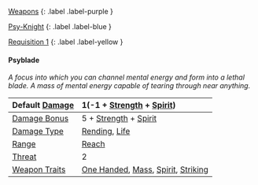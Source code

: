 
[Weapons](Game/Weapons-List)
{: .label .label-purple }

[Psy-Knight](Game/Blocks/Psy-Knight)
{: .label .label-blue }

[Requisition 1](Game/Deployment#Requisition)
{: .label .label-yellow }
#### Psyblade
*A focus into which you can channel mental energy and form into a lethal blade. A mass of mental energy capable of tearing through near anything.*

| Default [Damage](Core/Weapons#Calculating%20Damage) | 1(-1 + [Strength](Game/Core/Strength) + [Spirit](Game/Core/Spirit)) |
| :--- | :--- |
| [Damage Bonus](Game/Core/Weapons#Damage%20Bonus) | 5 + [Strength](Game/Core/Strength) + [Spirit](Game/Core/Spirit) |
| [Damage Type](Core/Weapons#Damage%20Type) | [Rending](Game/Core/Injury#Rending), [Life](Game/Core/Injury#Life) |
| [Range](Core/Weapons#Range) | [Reach](Game/Core/Movement#Reach) |
| [Threat](Core/Weapons#Threat) | 2 |
| [Weapon Traits](Core/Weapon-Traits) | [One Handed](Game/Core/Blocks/One-Handed), [Mass](Game/Core/Blocks/Mass), [Spirit](Game/Core/Blocks/Spiritual), [Striking](Game/Core/Blocks/Striking) |

